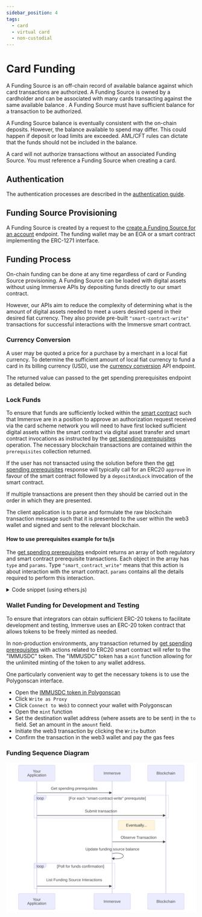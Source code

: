 ```yaml
---
sidebar_position: 4
tags:
  - card
  - virtual card
  - non-custodial
---
```


# Card Funding

A Funding Source is an off-chain record of available balance against which card
transactions are authorized. A Funding Source is owned by a cardholder and can
be associated with many cards transacting against the same available balance . A
Funding Source must have sufficient balance for a transaction to be authorized.

A Funding Source balance is eventually consistent with the on-chain deposits.
However, the balance available to spend may differ. This could happen if deposit
or load limits are exceeded. AML/CFT rules can dictate that the funds should not
be included in the balance.

A card will not authorize transactions without an associated Funding Source. You
must reference a Funding Source when creating a card.

## Authentication

The authentication processes are described in the [authentication
guide](/guides/authentication).

## Funding Source Provisioning

A Funding Source is created by a request to the [create a Funding Source for an
account](/api-reference/create-a-funding-source-for-an-account) endpoint. The
funding wallet may be an EOA or a smart contract implementing the ERC-1271
interface.

## Funding Process

On-chain funding can be done at any time regardless of card or Funding Source
provisioning. A Funding Source can be loaded with digital assets without using
Immersve APIs by depositing funds directly to our smart contract.

However, our APIs aim to reduce the complexity of determining what is the amount
of digital assets needed to meet a users desired spend in their desired fiat
currency. They also provide pre-built `"smart-contract-write"` transactions for
successful interactions with the Immersve smart contract.

### Currency Conversion

A user may be quoted a price for a purchase by a merchant in a local fiat
currency. To determine the sufficient amount of local fiat currency to fund a
card in its billing currency (USD), use the [currency
conversion](/api-reference/currency-conversion) API endpoint.

The returned value can passed to the get spending prerequisites endpoint as
detailed below.

### Lock Funds

To ensure that funds are sufficiently locked within the [smart
contract](/contracts/payment-protocol) such that Immersve are in a position to
approve an authorization request received via the card scheme network you will
need to have first locked sufficient digital assets within the smart contract
via digital asset transfer and smart contract invocations as instructed by the
[get spending prerequisites](/api-reference/get-spending-prerequisites)
operation. The necessary blockchain transactions are contained within the
`prerequisites` collection returned.

If the user has not transacted using the solution before then the [get spending
prerequisites](/api-reference/get-spending-prerequisites) response will
typically call for an ERC20 `approve` in favour of the smart contract followed
by a `depositAndLock` invocation of the smart contract.

If multiple transactions are present then they should be carried out in the
order in which they are presented.

The client application is to parse and formulate the raw blockchain transaction
message such that it is presented to the user within the web3 wallet and signed
and sent to the relevant blockchain.

#### How to use prerequisites example for ts/js

The [get spending prerequisites](/api-reference/get-spending-prerequisites)
endpoint returns an array of both regulatory and smart contract prerequisite
transactions.
Each object in the array has `type` and `params`.
Type `"smart_contract_write"` means that this action is about interaction with
the smart contract. `params` contains all the details required to perform this
interaction.

<details>
<summary>Code snippet (using ethers.js)</summary>

Typescript code

```ts
const { abi, contractAddress, method, params } =
  response.data.prerequisites.params;

const contract = new Contract(contractAddress, abi, signer); // third param Signer is required

const { hash } = await contract[method](...Object.values(params));
```

</details>

### Wallet Funding for Development and Testing

To ensure that integrators can obtain sufficient ERC-20 tokens to facilitate
development and testing, Immersve uses an ERC-20 token contract that allows
tokens to be freely minted as needed.

In non-production environments, any transaction returned by [get spending
prerequisites](/api-reference/get-spending-prerequisites) with actions related
to ERC20 smart contract will refer to the "IMMUSDC" token. The "IMMUSDC" token
has a `mint` function allowing for the unlimited minting of the token to any
wallet address.

One particularly convenient way to get the necessary tokens is to use the
Polygonscan interface.

- Open the [IMMUSDC token in
  Polygonscan](https://mumbai.polygonscan.com/address/0x2FaC06acFAeB42CC3B5327fcF53F48D9Da72749d#code)
- Click `Write as Proxy`
- Click `Connect to Web3` to connect your wallet with Polygonscan
- Open the `mint` function
- Set the destination wallet address (where assets are to be sent) in the `to`
  field. Set an amount in the `amount` field.
- Initiate the web3 transaction by clicking the `Write` button
- Confirm the transaction in the web3 wallet and pay the gas fees

### Funding Sequence Diagram

<!-- https://miro.com/app/board/uXjVNxzJMjE=/?moveToWidget=3458764577778509789&cot=14 -->
![Card Funding Sequence](/img/diagrams/card-funding-sequence.svg)
